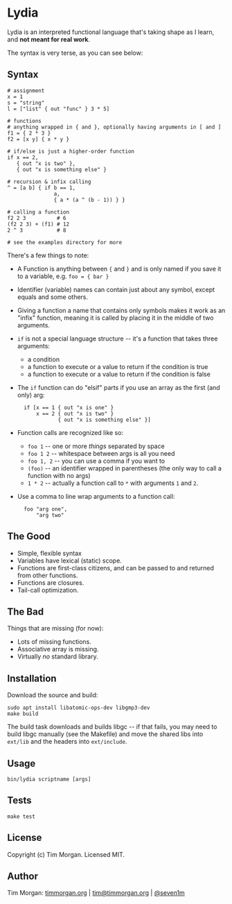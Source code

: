 # Lydia

Lydia is an interpreted functional language that's taking shape as I learn, and **not meant for real work**.

The syntax is very terse, as you can see below:

## Syntax

    # assignment
    x = 1
    s = "string"
    l = ["list" { out "func" } 3 * 5]

    # functions
    # anything wrapped in { and }, optionally having arguments in [ and ]
    f1 = { 2 * 3 }
    f2 = [x y] { x * y }

    # if/else is just a higher-order function
    if x == 2,
       { out "x is two" },
       { out "x is something else" }

    # recursion & infix calling
    ^ = [a b] { if b == 1,
                   a,
                   { a * (a ^ (b - 1)) } }

    # calling a function
    f2 2 3          # 6
    (f2 2 3) + (f1) # 12
    2 ^ 3           # 8

    # see the examples directory for more

There's a few things to note:

* A Function is anything between `{` and `}` and is only named if you save it to a variable, e.g. `foo = { bar }`
* Identifier (variable) names can contain just about any symbol, except equals and some others.
* Giving a function a name that contains only symbols makes it work as an "infix" function, meaning it is called by placing it in the middle of two arguments.
* `if` is not a special language structure -- it's a function that takes three arguments:
  * a condition
  * a function to execute or a value to return if the condition is true
  * a function to execute or a value to return if the condition is false
* The `if` function can do "elsif" parts if you use an array as the first (and only) arg:

        if [x == 1 { out "x is one" }
            x == 2 { out "x is two" }
                   { out "x is something else" }]

* Function calls are recognized like so:
  * `foo 1` -- one or more *things* separated by space
  * `foo 1 2` -- whitespace between args is all you need
  * `foo 1, 2` -- you can use a comma if you want to
  * `(foo)` -- an identifier wrapped in parentheses (the only way to call a function with no args)
  * `1 * 2` -- actually a function call to `*` with arguments `1` and `2`.
* Use a comma to line wrap arguments to a function call:

        foo "arg one",
            "arg two"

## The Good

* Simple, flexible syntax
* Variables have lexical (static) scope.
* Functions are first-class citizens, and can be passed to and returned from other functions.
* Functions are closures.
* Tail-call optimization.

## The Bad

Things that are missing (for now):

* Lots of missing functions.
* Associative array is missing.
* Virtually *no* standard library.

## Installation

Download the source and build:

    sudo apt install libatomic-ops-dev libgmp3-dev
    make build

The build task downloads and builds libgc -- if that fails, you may need to build libgc manually (see the Makefile) and move the shared libs into `ext/lib` and the headers into `ext/include`.

## Usage

    bin/lydia scriptname [args]

## Tests

    make test

## License

Copyright (c) Tim Morgan. Licensed MIT.

## Author

Tim Morgan: [timmorgan.org](http://timmorgan.org) | tim@timmorgan.org | [@seven1m](http://twitter.com/seven1m)
